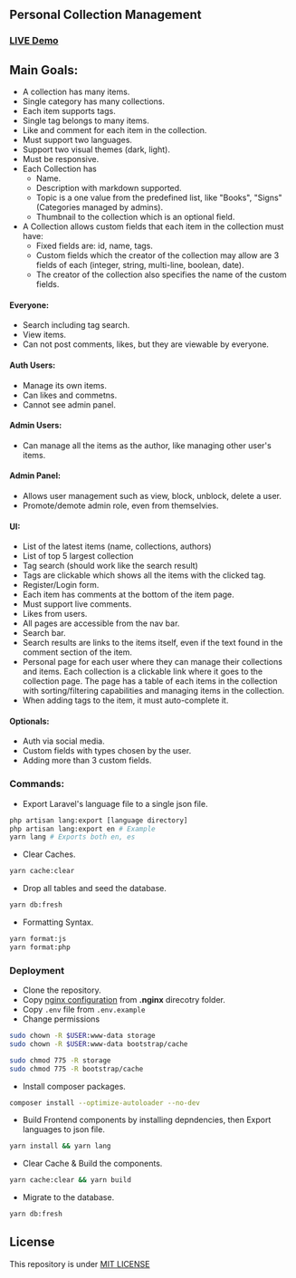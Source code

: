 ## Personal Collection Management

### [LIVE Demo](https://pcm.aland20.com/)


## Main Goals:
- A collection has many items.
- Single category has many collections.
- Each item supports tags.
- Single tag belongs to many items.
- Like and comment for each item in the collection.
- Must support two languages.
- Support two visual themes (dark, light).
- Must be responsive.
- Each Collection has
	- Name.
	- Description with markdown supported.
	- Topic is a one value from the predefined list, like "Books", "Signs" (Categories managed by admins).
	- Thumbnail to the collection which is an optional field.
- A Collection allows custom fields that each item in the collection must have:
	- Fixed fields are: id, name, tags.
	- Custom fields which the creator of the collection may allow are 3 fields of each (integer, string, multi-line, boolean, date).
	- The creator of the collection also specifies the name of the custom fields.

#### Everyone:
- Search including tag search.
- View items.
- Can not post comments, likes, but they are viewable by everyone.

#### Auth Users:
- Manage its own items.
- Can likes and commetns.
- Cannot see admin panel.

#### Admin Users:
- Can manage all the items as the author, like managing other user's items.

#### Admin Panel:
- Allows user management such as view, block, unblock, delete a user.
- Promote/demote admin role, even from themselvies.

#### UI:
- List of the latest items (name, collections, authors)
- List of top 5 largest collection
- Tag search (should work like the search result)
- Tags are clickable which shows all the items with the clicked tag.
- Register/Login form.
- Each item has comments at the bottom of the item page.
- Must support live comments.
- Likes from users.
- All pages are accessible from the nav bar.
- Search bar.
- Search results are links to the items itself, even if the text found in the comment section of the item.
- Personal page for each user where they can manage their collections and items. Each collection is a clickable link where it goes to the collection page. The page has a table of each items in the collection with sorting/filtering capabilities and managing items in the collection.
- When adding tags to the item, it must auto-complete it.			

#### Optionals:
- Auth via social media.
- Custom fields with types chosen by the user.
- Adding more than 3 custom fields.


### Commands:
- Export Laravel's language file to a single json file.
```bash
php artisan lang:export [language directory]
php artisan lang:export en # Example
yarn lang # Exports both en, es
```
- Clear Caches.
```bash
yarn cache:clear
```
- Drop all tables and seed the database.
```bash
yarn db:fresh
```
- Formatting Syntax.
```bash
yarn format:js
yarn format:php
```

### Deployment

- Clone the repository.
- Copy [nginx configuration](/.nginx/pcm.conf) from **.nginx** direcotry folder.
- Copy `.env` file from `.env.example`
- Change permissions
```bash
sudo chown -R $USER:www-data storage
sudo chown -R $USER:www-data bootstrap/cache

sudo chmod 775 -R storage
sudo chmod 775 -R bootstrap/cache
```

- Install composer packages.
```bash
composer install --optimize-autoloader --no-dev
```
- Build Frontend components by installing depndencies, then Export languages to json file.
```bash
yarn install && yarn lang
```
- Clear Cache & Build the components.
```bash
yarn cache:clear && yarn build
```
- Migrate to the database.
```bash
yarn db:fresh
```


## License

This repository is under [MIT LICENSE](LICENSE)
